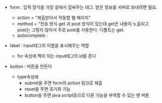 - form : 입력 양식을 가장 겉에서 감싸주는 태그. 받은 정보를 서버로 보내려면 필요.
	- action = "제출받아서 작동할 웹 페이지"
	- method = "전송 방식
		get 과 post 방식이 있는데 get은 내용이 노출되고 post는 그렇지 않아서
		주로 post를 사용한다. 디폴트는 get.
	- autocomplete : 

- label : input태그의 이름을 표시해주는 역할
	- for 속성에 짝이 되는 input태그의 id를 준다

- button : 버튼을 만든다
	- type속성에 
		- submit을 주면 form의 action 링크로 제출
		- reset을 주면 초기화 기능
		- button을 주면 java script등으로 다른 기능을 부여할 수 있는 맨 버튼

